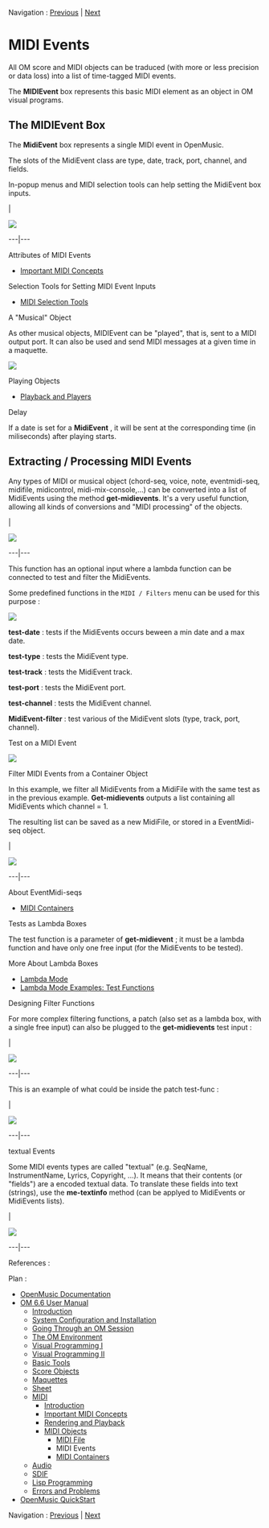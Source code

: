 
Navigation : [Previous](MIDIFile "page précédente\(MIDI File\)") |
[Next](MIDIContainer "Next\(MIDI Containers\)")

# MIDI Events


All OM score and MIDI objects can be traduced (with more or less precision or
data loss) into a list of time-tagged MIDI events.

The **MIDIEvent** box represents this basic MIDI element as an object in OM
visual programs.

## The MIDIEvent Box

The **MidiEvent** box represents a single MIDI event in OpenMusic.

The slots of the MidiEvent class are type, date, track, port, channel, and
fields.

In-popup menus and MIDI selection tools can help setting the MidiEvent box
inputs.

|

![](../res/midievent.png)  
  
---|---  
  
Attributes of MIDI Events

  * [Important MIDI Concepts](MIDI-Concepts)

Selection Tools for Setting MIDI Event Inputs

  * [MIDI Selection Tools](MIDI-Utils)

A "Musical" Object

As other musical objects, MIDIEvent can be "played", that is, sent to a MIDI
output port. It can also be used and send MIDI messages at a given time in a
maquette.

![](../res/midievents.png)

Playing Objects

  * [Playback and Players](1-Play)

Delay

If a date is set for a **MidiEvent** , it will be sent at the corresponding
time (in miliseconds) after playing starts.

## Extracting / Processing MIDI Events

Any types of MIDI or musical object (chord-seq, voice, note, eventmidi-seq,
midifile, midicontrol, midi-mix-console,...) can be converted into a list of
MidiEvents using the method **get-midievents**. It's a very useful function,
allowing all kinds of conversions and "MIDI processing" of the objects.

|

![](../res/getmidievents.png)  
  
---|---  
  
This function has an optional input where a lambda function can be connected
to test and filter the MidiEvents.

Some predefined functions in the `MIDI / Filters` menu can be used for this
purpose :

![](../res/tests.png)

 **test-date** : tests if the MidiEvents occurs beween a min date and a max
date.

 **test-type** : tests the MidiEvent type.

 **test-track** : tests the MidiEvent track.

 **test-port** : tests the MidiEvent port.

 **test-channel** : tests the MidiEvent channel.

 **MidiEvent-filter** : test various of the MidiEvent slots (type, track,
port, channel).

Test on a MIDI Event

![](../res/test-ex.png)

Filter MIDI Events from a Container Object

In this example, we filter all MidiEvents from a MidiFile with the same test
as in the previous example. **Get-midievents** outputs a list containing all
MidiEvents which channel = 1.

The resulting list can be saved as a new MidiFile, or stored in a EventMidi-
seq object.

|

[![](../res/getmidievents-ex1_1.png)](../res/getmidievents-ex1.png "Cliquez
pour agrandir")  
  
---|---  
  
About EventMidi-seqs

  * [MIDI Containers](MIDIContainer)

Tests as Lambda Boxes

The test function is a parameter of **get-midievent** ; it must be a lambda
function and have only one free input (for the MidiEvents to be tested).

More About Lambda Boxes

  * [Lambda Mode](LambdaMode)
  * [Lambda Mode Examples: Test Functions](LambdaTest)

Designing Filter Functions

For more complex filtering functions, a patch (also set as a lambda box, with
a single free input) can also be plugged to the **get-midievents** test input
:

|

![](../res/getme-ex2.png)  
  
---|---  
  
This is an example of what could be inside the patch test-func :

|

[![](../res/getme-patch-ex_1.png)](../res/getme-patch-ex.png "Cliquez pour
agrandir")  
  
---|---  
  
textual Events

Some MIDI events types are called "textual" (e.g. SeqName, InstrumentName,
Lyrics, Copyright, ...). It means that their contents (or "fields") are a
encoded textual data. To translate these fields into text (strings), use the
**me-textinfo** method (can be applyed to MidiEvents or MidiEvents lists).

|

![](../res/me-textinfo.png)  
  
---|---  
  
References :

Plan :

  * [OpenMusic Documentation](OM-Documentation)
  * [OM 6.6 User Manual](OM-User-Manual)
    * [Introduction](00-Sommaire)
    * [System Configuration and Installation](Installation)
    * [Going Through an OM Session](Goingthrough)
    * [The OM Environment](Environment)
    * [Visual Programming I](BasicVisualProgramming)
    * [Visual Programming II](AdvancedVisualProgramming)
    * [Basic Tools](BasicObjects)
    * [Score Objects](ScoreObjects)
    * [Maquettes](Maquettes)
    * [Sheet](Sheet)
    * [MIDI](MIDI)
      * [Introduction](Intro)
      * [Important MIDI Concepts](MIDI-Concepts)
      * [Rendering and Playback](MIDI-Playback)
      * [MIDI Objects](MIDI-Objects)
        * [MIDI File](MIDIFile)
        * MIDI Events
        * [MIDI Containers](MIDIContainer)
    * [Audio](Audio)
    * [SDIF](SDIF)
    * [Lisp Programming](Lisp)
    * [Errors and Problems](errors)
  * [OpenMusic QuickStart](QuickStart-Chapters)

Navigation : [Previous](MIDIFile "page précédente\(MIDI File\)") |
[Next](MIDIContainer "Next\(MIDI Containers\)")

